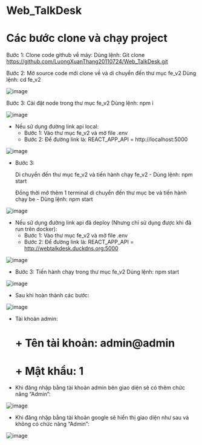 # Web_TalkDesk
# Các bước clone và chạy project

Bước 1: Clone code github về máy:
  Dùng lệnh: Git clone https://github.com/LuongXuanThang20110724/Web_TalkDesk.git
  
Bước 2: Mở source code mới clone về và di chuyển đến thư mục fe_v2
  Dùng lệnh: cd fe_v2
  
![image](https://github.com/LuongXuanThang20110724/Web_TalkDesk/assets/127852125/6d08a902-957a-4d5a-a86f-63812f184fc6)

Bước 3: Cài đặt node trong thư mục fe_v2
  Dùng lệnh: npm i
  
![image](https://github.com/LuongXuanThang20110724/Web_TalkDesk/assets/127852125/55241762-de90-4fe5-847c-9e944df6cf9b)

- Nếu sử dụng đường link api local:
	+ Bước 1: Vào thư mục fe_v2 và mở file .env
	+ Bước 2: Để đường link là: REACT_APP_API = http://localhost:5000
	
![image](https://github.com/LuongXuanThang20110724/Web_TalkDesk/assets/127852125/a9ce8568-a9e0-4804-a8cc-5ced69df4375)

  + Bước 3: 
  
      Di chuyển đến thư mục fe_v2 và tiến hành chạy fe_v2
        - Dùng lệnh: npm start
        
      Đồng thời mở thêm 1 terminal di chuyển đến thư mục be và tiến hành chạy be
        - Dùng lệnh: npm start
        
 ![image](https://github.com/LuongXuanThang20110724/Web_TalkDesk/assets/127852125/6b363476-5c5e-4aba-9697-00c260c1c3c9)
 
 - Nếu sử dụng đường link api đã deploy (Nhưng chỉ sử dụng được khi đã run trên docker):
	+ Bước 1: Vào thư mục fe_v2 và mở file .env
	+ Bước 2:  Để đường link là: REACT_APP_API = http://webtalkdesk.duckdns.org:5000
	
![image](https://github.com/LuongXuanThang20110724/Web_TalkDesk/assets/127852125/7184e17c-eccf-4017-ad89-3083ad703c3e)

  + Bước 3: Tiến hành chạy trong thư mục fe_v2
		  Dùng lệnh: npm start
		  
![image](https://github.com/LuongXuanThang20110724/Web_TalkDesk/assets/127852125/2496f31d-4059-472f-859a-feacb3908cab)
 
- Sau khi hoàn thành các bước:

![image](https://github.com/LuongXuanThang20110724/Web_TalkDesk/assets/127852125/2b5df84e-e740-4558-a3f0-742b7e187b81)

- Tài khoản admin:
	# + Tên tài khoản: admin@admin
	# + Mật khẩu: 1
- Khi đăng nhập bằng tài khoản admin bên giao diện sẽ có thêm chức năng “Admin”:

![image](https://github.com/LuongXuanThang20110724/Web_TalkDesk/assets/127852125/2837d389-287a-441d-9345-5440ffe20c8a)

- Khi đăng nhập bằng tài khoản google sẽ hiển thị giao diện như sau và không có chức năng “Admin”:

![image](https://github.com/LuongXuanThang20110724/Web_TalkDesk/assets/127852125/2fbdeb27-6ff2-4384-b364-b80b475aaf35)



